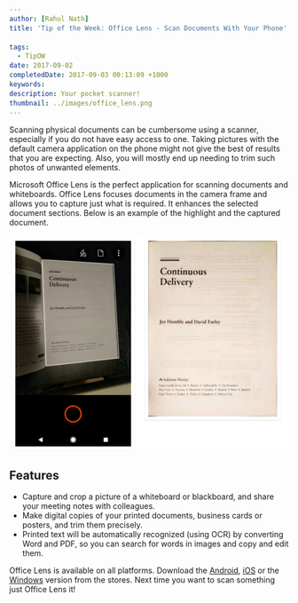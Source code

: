```yaml
---
author: [Rahul Nath]
title: 'Tip of the Week: Office Lens - Scan Documents With Your Phone'
  
tags:
  - TipOW
date: 2017-09-02
completedDate: 2017-09-03 00:13:09 +1000
keywords:
description: Your pocket scanner!
thumbnail: ../images/office_lens.png
---
```


Scanning physical documents can be cumbersome using a scanner, especially if you do not have easy access to one. Taking pictures with the default camera application on the phone might not give the best of results that you are expecting. Also, you will mostly end up needing to trim such photos of unwanted elements.

Microsoft Office Lens is the perfect application for scanning documents and whiteboards. Office Lens focuses documents in the camera frame and allows you to capture just what is required. It enhances the selected document sections. Below is an example of the highlight and the captured document.

<img src="../images/office_lens.png" alt="Office Lens Capture" class="center" >

## **Features**

- Capture and crop a picture of a whiteboard or blackboard, and share your meeting notes with colleagues.
- Make digital copies of your printed documents, business cards or posters, and trim them precisely.
- Printed text will be automatically recognized (using OCR) by converting Word and PDF, so you can search for words in images and copy and edit them.

Office Lens is available on all platforms. Download the [Android](https://play.google.com/store/apps/details?id=com.microsoft.office.officelens&hl=en), [iOS](https://itunes.apple.com/au/app/office-lens/id975925059?mt=8) or the [Windows](https://www.microsoft.com/en-au/store/p/office-lens/9wzdncrfj3t8) version from the stores. Next time you want to scan something just Office Lens it!
